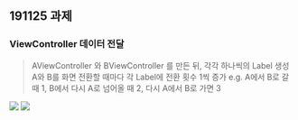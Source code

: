 ## 191125 과제


### ViewController 데이터 전달
> AViewController 와 BViewController 를 만든 뒤, 각각 하나씩의 Label 생성
> A와 B를 화면 전환할 때마다 각 Label에 전환 횟수 1씩 증가
>  e.g. A에서 B로 갈 때 1, B에서 다시 A로 넘어올 때 2, 다시 A에서 B로 가면 3


![](https://user-images.githubusercontent.com/57210827/69538129-f19fa680-0fc4-11ea-9cef-0d0d52d7ea29.png)
![](https://user-images.githubusercontent.com/57210827/69538150-ffedc280-0fc4-11ea-8e96-6259b5a6c523.png)
